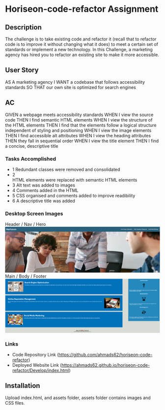# Horiseon-code-refactor Assignment

## Description
The challenge is to take existing code and refactor it (recall that to refactor code is to improve it without changing what it does) to meet a certain set of standards or implement a new technology. In this Challenge, a marketing agency has hired you to refactor an existing site to make it more accessible.

## User Story
AS A marketing agency I WANT a codebase that follows accessibility standards SO THAT our own site is optimized for search engines

## AC
GIVEN a webpage meets accessibility standards
WHEN I view the source code
THEN I find semantic HTML elements
WHEN I view the structure of the HTML elements
THEN I find that the elements follow a logical structure independent of styling and positioning
WHEN I view the image elements
THEN I find accessible alt attributes
WHEN I view the heading attributes
THEN they fall in sequential order
WHEN I view the title element
THEN I find a concise, descriptive title
    
### Tasks Accomplished 
* 1 Redundant classes were removed and consolidated
* 2 <div> HTML elements were replaced with semantic HTML elements
* 3 Alt text was added to images
* 4 Comments added in the HTML 
* 5 CSS organised and comments added to improve readibility 
* 6 A descriptive title was added

### Desktop Screen Images
Header / Nav / Hero
![Header-Nav](./Develop/assets/images/hori-header.png?raw=true "Header")
Main / Body / Footer
![Body-Footer](./Develop/assets/images/hori-body.png?raw=true "Home Page")

### Links
* Code Repository Link  (https://github.com/ahmads62/horiseon-code-refactor)
* Deployed Website Link (https://ahmads62.github.io/horiseon-code-refactor/Develop/index.html)

## Installation
Upload index.html, and assets folder, assets folder contains images and CSS files.
